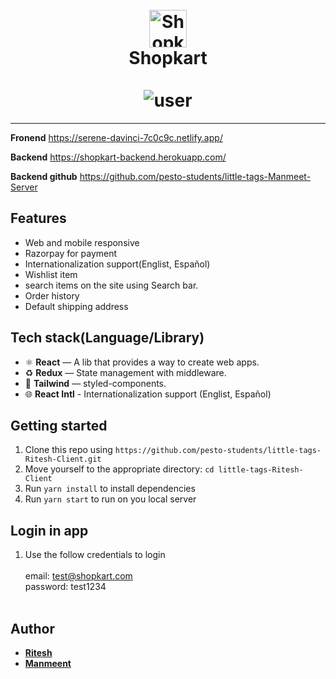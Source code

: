 <h1 align="center">
<br>
  <img src="https://tailwindui.com/img/logos/workflow-mark-indigo-500.svg" alt="Shopkart" width="60">
<br>
  Shopkart <br /><br />
<img src="https://user-images.githubusercontent.com/20131952/115367987-46f4dd00-a1e4-11eb-8b6d-4f77368b25c5.gif" alt='user'  />
  <br />
</h1>
<hr />

**Fronend** https://serene-davinci-7c0c9c.netlify.app/

**Backend** https://shopkart-backend.herokuapp.com/

**Backend github** https://github.com/pesto-students/little-tags-Manmeet-Server

## Features
- Web and mobile responsive
- Razorpay for payment
- Internationalization support(Englist, Español)
- Wishlist item
- search items on the site using Search bar.
- Order history
- Default shipping address
## Tech stack(Language/Library)

- ⚛️ **React** — A lib that provides a way to create web apps.
- ♻ **Redux** — State management with middleware.
- 💅 **Tailwind** — styled-components.
- 🌐 **React Intl** - Internationalization support (Englist, Español)

## Getting started

1. Clone this repo using `https://github.com/pesto-students/little-tags-Ritesh-Client.git`
2. Move yourself to the appropriate directory: `cd little-tags-Ritesh-Client`<br />
3. Run `yarn install` to install dependencies<br />
4. Run `yarn start` to run on you local server


## Login in app

1. Use the follow credentials to login<br/><br/>
   email: test@shopkart.com<br/>
   password: test1234 <br/><br/>


## Author

- [**Ritesh**](https://www.linkedin.com/in/ritesh-kumar-sinha-897735101/)
- [**Manmeent**](https://www.linkedin.com/in/manmeet-singh-parmar-9733a511b/)
